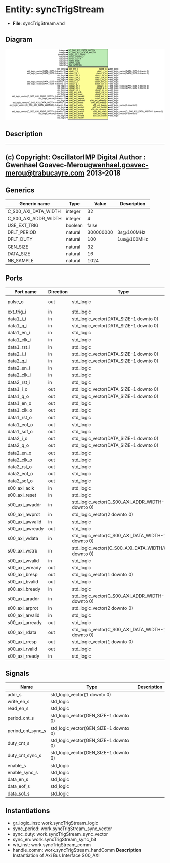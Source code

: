 # Entity: syncTrigStream

- **File**: syncTrigStream.vhd
## Diagram

![Diagram](syncTrigStream.svg "Diagram")
## Description

-------------------------------------------------------------------------
 (c) Copyright: OscillatorIMP Digital
 Author : Gwenhael Goavec-Merou<gwenhael.goavec-merou@trabucayre.com>
 2013-2018
-------------------------------------------------------------------------
## Generics

| Generic name         | Type    | Value     | Description |
| -------------------- | ------- | --------- | ----------- |
| C_S00_AXI_DATA_WIDTH | integer | 32        |             |
| C_S00_AXI_ADDR_WIDTH | integer | 4         |             |
| USE_EXT_TRIG         | boolean | false     |             |
| DFLT_PERIOD          | natural | 300000000 |  3s@100MHz  |
| DFLT_DUTY            | natural | 100       |  1us@100MHz |
| GEN_SIZE             | natural | 32        |             |
| DATA_SIZE            | natural | 16        |             |
| NB_SAMPLE            | natural | 1024      |             |
## Ports

| Port name       | Direction | Type                                                  | Description    |
| --------------- | --------- | ----------------------------------------------------- | -------------- |
| pulse_o         | out       | std_logic                                             | Syscon signals |
| ext_trig_i      | in        | std_logic                                             |                |
| data1_i_i       | in        | std_logic_vector(DATA_SIZE-1 downto 0)                | input          |
| data1_q_i       | in        | std_logic_vector(DATA_SIZE-1 downto 0)                |                |
| data1_en_i      | in        | std_logic                                             |                |
| data1_clk_i     | in        | std_logic                                             |                |
| data1_rst_i     | in        | std_logic                                             |                |
| data2_i_i       | in        | std_logic_vector(DATA_SIZE-1 downto 0)                |                |
| data2_q_i       | in        | std_logic_vector(DATA_SIZE-1 downto 0)                |                |
| data2_en_i      | in        | std_logic                                             |                |
| data2_clk_i     | in        | std_logic                                             |                |
| data2_rst_i     | in        | std_logic                                             |                |
| data1_i_o       | out       | std_logic_vector(DATA_SIZE-1 downto 0)                | output         |
| data1_q_o       | out       | std_logic_vector(DATA_SIZE-1 downto 0)                |                |
| data1_en_o      | out       | std_logic                                             |                |
| data1_clk_o     | out       | std_logic                                             |                |
| data1_rst_o     | out       | std_logic                                             |                |
| data1_eof_o     | out       | std_logic                                             |                |
| data1_sof_o     | out       | std_logic                                             |                |
| data2_i_o       | out       | std_logic_vector(DATA_SIZE-1 downto 0)                |                |
| data2_q_o       | out       | std_logic_vector(DATA_SIZE-1 downto 0)                |                |
| data2_en_o      | out       | std_logic                                             |                |
| data2_clk_o     | out       | std_logic                                             |                |
| data2_rst_o     | out       | std_logic                                             |                |
| data2_eof_o     | out       | std_logic                                             |                |
| data2_sof_o     | out       | std_logic                                             |                |
| s00_axi_aclk    | in        | std_logic                                             | axi            |
| s00_axi_reset   | in        | std_logic                                             |                |
| s00_axi_awaddr  | in        | std_logic_vector(C_S00_AXI_ADDR_WIDTH-1 downto 0)     |                |
| s00_axi_awprot  | in        | std_logic_vector(2 downto 0)                          |                |
| s00_axi_awvalid | in        | std_logic                                             |                |
| s00_axi_awready | out       | std_logic                                             |                |
| s00_axi_wdata   | in        | std_logic_vector(C_S00_AXI_DATA_WIDTH-1 downto 0)     |                |
| s00_axi_wstrb   | in        | std_logic_vector((C_S00_AXI_DATA_WIDTH/8)-1 downto 0) |                |
| s00_axi_wvalid  | in        | std_logic                                             |                |
| s00_axi_wready  | out       | std_logic                                             |                |
| s00_axi_bresp   | out       | std_logic_vector(1 downto 0)                          |                |
| s00_axi_bvalid  | out       | std_logic                                             |                |
| s00_axi_bready  | in        | std_logic                                             |                |
| s00_axi_araddr  | in        | std_logic_vector(C_S00_AXI_ADDR_WIDTH-1 downto 0)     |                |
| s00_axi_arprot  | in        | std_logic_vector(2 downto 0)                          |                |
| s00_axi_arvalid | in        | std_logic                                             |                |
| s00_axi_arready | out       | std_logic                                             |                |
| s00_axi_rdata   | out       | std_logic_vector(C_S00_AXI_DATA_WIDTH-1 downto 0)     |                |
| s00_axi_rresp   | out       | std_logic_vector(1 downto 0)                          |                |
| s00_axi_rvalid  | out       | std_logic                                             |                |
| s00_axi_rready  | in        | std_logic                                             |                |
## Signals

| Name              | Type                                  | Description |
| ----------------- | ------------------------------------- | ----------- |
| addr_s            | std_logic_vector(1 downto 0)          |             |
| write_en_s        | std_logic                             |             |
|  read_en_s        | std_logic                             |             |
| period_cnt_s      | std_logic_vector(GEN_SIZE-1 downto 0) |             |
| period_cnt_sync_s | std_logic_vector(GEN_SIZE-1 downto 0) |             |
| duty_cnt_s        | std_logic_vector(GEN_SIZE-1 downto 0) |             |
| duty_cnt_sync_s   | std_logic_vector(GEN_SIZE-1 downto 0) |             |
| enable_s          | std_logic                             |             |
|  enable_sync_s    | std_logic                             |             |
| data_en_s         | std_logic                             |             |
|  data_eof_s       | std_logic                             |             |
|  data_sof_s       | std_logic                             |             |
## Instantiations

- gr_logic_inst: work.syncTrigStream_logic
- sync_period: work.syncTrigStream_sync_vector
- sync_duty: work.syncTrigStream_sync_vector
- sync_en: work.syncTrigStream_sync_bit
- wb_inst: work.syncTrigStream_comm
- handle_comm: work.syncTrigStream_handComm
**Description**
 Instantiation of Axi Bus Interface S00_AXI

